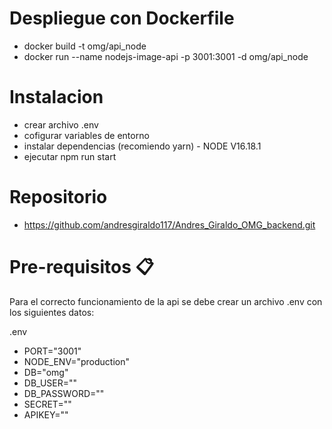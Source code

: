 
# Despliegue con Dockerfile
- docker build -t omg/api_node 
- docker run --name nodejs-image-api -p 3001:3001 -d omg/api_node

# Instalacion
- crear archivo .env
- cofigurar variables de entorno
- instalar dependencias (recomiendo yarn) - NODE V16.18.1
- ejecutar npm run start

# Repositorio
- https://github.com/andresgiraldo117/Andres_Giraldo_OMG_backend.git

# Pre-requisitos 📋
Para el correcto funcionamiento de la api se debe crear un archivo .env con los siguientes datos:

.env
- PORT="3001"
- NODE_ENV="production"
- DB="omg"
- DB_USER=""
- DB_PASSWORD=""
- SECRET=""
- APIKEY=""
